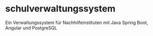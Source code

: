 # schulverwaltungssystem
Ein Verwaltungssystem für Nachhilfeinstituten mit Java Spring Boot, Angular und PostgreSQL
